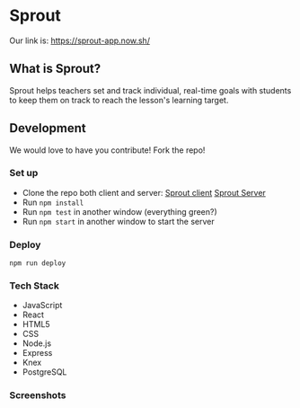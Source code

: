 # Sprout
Our link is: https://sprout-app.now.sh/
## What is Sprout?
Sprout helps teachers set and track individual, real-time goals with students to keep them on track to reach the lesson's learning target.
## Development
We would love to have you contribute! Fork the repo!
### Set up
- Clone the repo both client and server: 
[Sprout client](https://github.com/thinkful-ei-emu/ZOMGPOW-Client)
[Sprout Server](https://github.com/thinkful-ei-emu/ZOMGPOW-Server)
- Run `npm install`
- Run `npm test` in another window (everything green?)
- Run `npm start` in another window to start the server
### Deploy
`npm run deploy`
### Tech Stack
- JavaScript
- React
- HTML5
- CSS
- Node.js
- Express
- Knex
- PostgreSQL
### Screenshots